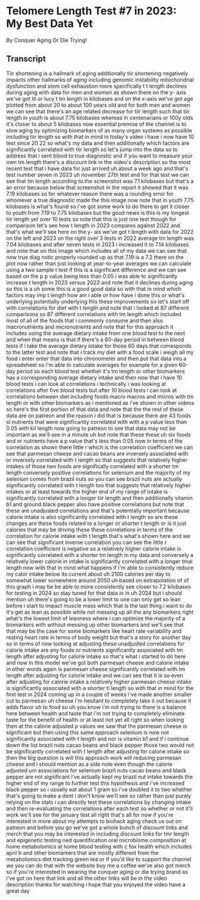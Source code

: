 # Telomere Length Test #7 in 2023: My Best Data Yet

By Conquer Aging Or Die Trying! 


## Transcript

Tiir shortening is a hallmark of aging additionally tiir shortening negatively impacts other hallmarks of aging including genomic instability mitochondrial dysfunction and stem cell exhaustion more specifically t t length declines during aging with data for men and women as shown there on the y- axis we've got ltl or lucy t tm length in kilobases and on the x-axis we've got age plotted from about 20 to about 100 years old and for both men and women we can see that there's an age related decrease for tiir length such that tiir length in youth is about 7.75 kilobases whereas in centenarians or 100y olds it's closer to about 5 kilobases now essential premise of the channel is to slow aging by optimizing biomarkers of as many organ systems as possible including tiir length so with that in mind in today's video i have i now have 10 test since 20 22 so what's my data and then additionally which factors are significantly correlated with tiir length so let's jump into the data so to address that i sent blood to true diagnostic and if you want to measure your own tm length there's a discount link in the video's description so the most recent test that i have data for just arrived uh about a week ago and that's test number seven in 2023 uh november 27th test and for that test we can see that tm length according to the screenshot was 7.1 kilobases but that's a an error because below that screenshot in the report it showed that it was 7.19 kilobases so for whatever reason there was a rounding error for whomever a true diagnostic made the this image now note that in youth 7.75 kilobases is what's found so i've got some work to do there to get it closer to youth from 7.19 to 7.75 kilobases but the good news is this is my longest tiir length yet over 10 tests so note that this is just one test though for comparison let's see how t length in 2023 compares against 2022 and that's what we'll see here on the y- ais we've got t length with data for 2022 on the left and 2023 on the right over 3 tests in 2022 average tm length was 7.04 kilobases and after seven tests in 2023 i increased it to 7.14 kilobases and note that on this image which includes all of my data we can see that now true diag notic properly rounded up as that 7.19 is a 7.2 there on the plot now rather than just looking at year-to-year averages we can calculate using a two sample t test if this is a significant difference and we can see based on the p p value being less than 0.05 i was able to significantly increase t length in 2023 versus 2022 and note that it declines during aging so this is a uh some this is a good good data so with that in mind which factors may imp t length how am i able or how have i done this or what's underlying potentially underlying this these improvements so let's start off with correlations for diet with t length and note that i looked at 87 different comparisons so 87 different correlations with tm length which included most of all of the foods that i commonly consume and then also macronutrients and micronutrients and note that for this approach it includes using the average dietary intake from one blood test to the next and when that means is that if there's a 60-day period in between blood tests if i take the average dietary intake for those 60 days that corresponds to the latter test and note that i track my diet with a food scale i weigh all my food i enter enter that data into chronometer and then put that data into a spreadsheet so i'm able to calculate averages for example for a given 60-day period so each blood test whether it's tm length or other biomarkers has a corresponding average dietary intake and then now that i have 10 blood tests i can look at correlations i technically i was looking at correlations after five blood tests but after 10 blood tests i can look at correlations between diet including foods macro macros and micros with tm length or with other biomarkers as i mentioned as i've shown in other videos so here's the first portion of that data and note that the the rest of these data are on patreon and the reason i did that is because there are 43 foods sl nutrients that were significantly correlated with with a p value less than 0.05 with kil length now going to patreon to see that data may not be important as we'll see in a minute uh but note that these these uh six foods and or nutrients have a p value that's less than 0.05 now in terms of the correlation as shown there little r which is the correlation coefficient we can see that parmesan cheese and cacao beans are inversely associated with or inversely correlated with t length so that suggests that relatively higher intakes of those two foods are significally correlated with a shorter tm length conversely positive correlations for selenium and the majority of my selenium comes from brazil nuts so you can see brazil nuts are actually significantly correlated with t length too that suggests that relatively higher intakes or at least towards the higher end of my range of intake is significantly correlated with a longer tiir length and then additionally vitamin b1 and ground black pepper also have positive correlations but note that these are unadjusted correlations and that's potentially important because calorie intake is also significantly correlated with t length so are these changes are these foods related to a longer or shorter t length or is it just calories that may be driving these these correlations in terms of the correlation for calorie intake with t length that's what's shown here and we can see that significant inverse correlation you can see the little r correlation coefficient is negative so a relatively higher calorie intake is significantly correlated with a shorter tm length in my data and conversely a relatively lower calorie in intake is significantly correlated with a longer tmal length now with that in mind what happens if i'm able to consistently reduce my calor intake below its current about uh 2100 calories per day to somewhat lower somewhere around 2050 uh based on extrapolation of of this graph i may be be able to more consistently see closer to 7.2 kilobases for testing in 2024 so stay tuned for that data in in uh 2024 but i should mention uh there's going to be a lower limit to one can only get so lean before i start to impact muscle mass which that is the last thing i want to do it's get as lean as possible while not messing up all the any biomarkers right what's the lowest limit of leanness where i can optimize the majority of a biomarkers with without messing up other biomarkers and we'll see that that may be the case for some biomarkers like heart rate variability and resting heart rate in terms of body weight but that's a story for another day so in terms of now looking at adjusting these unadjusted correlations for calorie intake are any foods or nutrients significantly associated with tm length after adjusting for calorie intake so that's what i started to do here and now in this model we've got both parmesan cheese and calorie intake in other words again is parmesan cheese significantly correlated with tm length after adjusting for calorie intake and we can see that it is so even after adjusting for calorie intake a relatively higher parmesan cheese intake is significantly associated with a shorter ti length so with that in mind for the first test in 2024 coming up in a couple of weeks i've made another smaller cut to parmesan uh cheese i'm hesitant to completely take it out because it adds flavor uh to food so uh you know i'm not trying to there is a balance here between health and taste that i'm not trying to completely eliminate taste for the benefit of health or at least not yet all right so when looking then at the calorie adjusted p values we saw that the parmesan cheese is significant but then using this same approach selenium is now not significantly associated with t length and nor is vitamin b1 and if i continue down the list brazil nuts cacao beans and black pepper those two would not be significantly correlated with t length after adjusting for calorie intake so then the big question is will this approach work will reducing parmesan cheese and i should mention as a side note even though the calorie adjusted um associations for selenium brazil nuts cacao beans and black pepper are not significant i've actually kept my brazil nut intake towards the higher end of my range to further test this hypothesis and i've increased black pepper so i usually eat about 1 gram so i've doubled it to two whether that's going to make a dent i don't know we'll see so rather than just purely relying on the stats i can directly test these correlations by changing intake and then re-evaluating the correlations after each test so whether or not it'll work we'll see for the january test all right that's all for now if you're interested in more about my attempts to biohack aging check us out on patreon and before you go we've got a whole bunch of discount links and merch that you may be interested in including discount links for tmr length and epigenetic testing ned quantification oral microbiome composition at home metabolomics at home blood testing with c fox health which includes april b and other biomarkers that are mostly different from the metabolomics diet tracking green tea or if you'd like to support the channel we you can do that with the website buy me a coffee we've also got merch so if you're interested in wearing the conquer aging or die trying brand as i've got on here that link and all the other links will be in the video description thanks for watching i hope that you enjoyed the video have a great day
